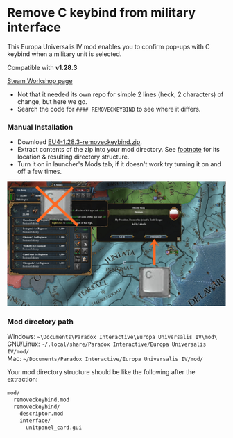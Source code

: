 # Remove C keybind from military interface
This Europa Universalis IV mod enables you to confirm pop-ups with C keybind when a military unit is selected.

Compatible with **v1.28.3**

[Steam Workshop page](https://steamcommunity.com/sharedfiles/filedetails/?id=1733443438)

* Not that it needed its own repo for simple 2 lines (heck, 2 characters) of change, but here we go.
* Search the code for `#### REMOVECKEYBIND` to see where it differs.

### Manual Installation
* Download [EU4-1.28.3-removeckeybind.zip](https://github.com/kittenparry/EU4-removeckeybind/releases/tag/1.28.3).
* Extract contents of the zip into your mod directory. See [footnote](#mod-directory-path) for its location & resulting directory structure.
* Turn it on in launcher's Mods tab, if it doesn't work try turning it on and off a few times.

![](https://raw.githubusercontent.com/kittenparry/EU4-removeckeybind/master/extras/screenshot.jpg)

### Mod directory path
Windows: `~\Documents\Paradox Interactive\Europa Universalis IV\mod\`  
GNU/Linux: `~/.local/share/Paradox Interactive/Europa Universalis IV/mod/`  
Mac: `~/Documents/Paradox Interactive/Europa Universalis IV/mod/`

Your mod directory structure should be like the following after the extraction:
```
mod/
  removeckeybind.mod
  removeckeybind/
    descriptor.mod
    interface/
      unitpanel_card.gui
```
